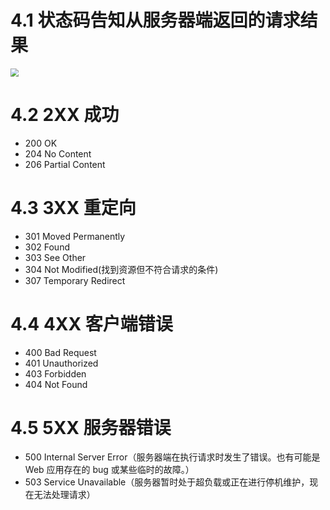# 4.1 状态码告知从服务器端返回的请求结果

<img src="D:\学习文件\学习笔记\图解http\笔记图片\状态码类别.jpg" style="zoom:80%;" />

# 4.2 2XX 成功

* 200 OK
* 204 No Content
* 206 Partial Content

# 4.3 3XX 重定向

* 301 Moved Permanently
* 302 Found
* 303 See Other
* 304 Not Modified(找到资源但不符合请求的条件)
* 307 Temporary Redirect

# 4.4 4XX 客户端错误

* 400 Bad Request
* 401 Unauthorized
* 403 Forbidden
* 404 Not Found

# 4.5 5XX 服务器错误

* 500 Internal Server Error（服务器端在执行请求时发生了错误。也有可能是 Web 应用存在的 bug 或某些临时的故障。）
* 503 Service Unavailable（服务器暂时处于超负载或正在进行停机维护，现在无法处理请求）